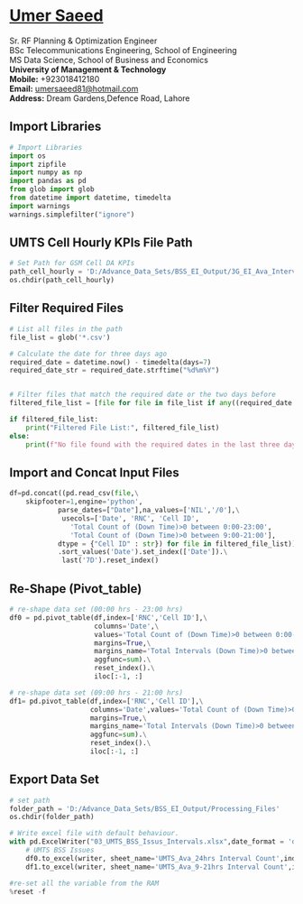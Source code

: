 #  [Umer Saeed](https://www.linkedin.com/in/engumersaeed/)
Sr. RF Planning & Optimization Engineer<br>
BSc Telecommunications Engineering, School of Engineering<br>
MS Data Science, School of Business and Economics<br>
**University of Management & Technology**<br>
**Mobile:**     +923018412180<br>
**Email:**  umersaeed81@hotmail.com<br>
**Address:** Dream Gardens,Defence Road, Lahore<br>

## Import Libraries


```python
# Import Libraries
import os
import zipfile
import numpy as np
import pandas as pd
from glob import glob
from datetime import datetime, timedelta
import warnings
warnings.simplefilter("ignore")
```

## UMTS Cell Hourly KPIs File Path


```python
# Set Path for GSM Cell DA KPIs
path_cell_hourly = 'D:/Advance_Data_Sets/BSS_EI_Output/3G_EI_Ava_Intervals'
os.chdir(path_cell_hourly)
```

## Filter Required Files


```python
# List all files in the path
file_list = glob('*.csv')

# Calculate the date for three days ago
required_date = datetime.now() - timedelta(days=7)
required_date_str = required_date.strftime("%d%m%Y")


# Filter files that match the required date or the two days before
filtered_file_list = [file for file in file_list if any((required_date + timedelta(days=i)).strftime("%d%m%Y") in file for i in range(7))]

if filtered_file_list:
    print("Filtered File List:", filtered_file_list)
else:
    print(f"No file found with the required dates in the last three days.")
```


    

## Import and Concat Input Files


```python
df=pd.concat((pd.read_csv(file,\
    skipfooter=1,engine='python',
            parse_dates=["Date"],na_values=['NIL','/0'],\
             usecols=['Date', 'RNC', 'Cell ID',
               'Total Count of (Down Time)>0 between 0:00-23:00',
               'Total Count of (Down Time)>0 between 9:00-21:00'],
            dtype = {"Cell ID" : str}) for file in filtered_file_list))\
            .sort_values('Date').set_index(['Date']).\
             last('7D').reset_index()
```





## Re-Shape (Pivot_table)


```python
# re-shape data set (00:00 hrs - 23:00 hrs)
df0 = pd.pivot_table(df,index=['RNC','Cell ID'],\
                     columns='Date',\
                     values='Total Count of (Down Time)>0 between 0:00-23:00',\
                     margins=True,\
                     margins_name='Total Intervals (Down Time)>0 between 0:00-23:00',\
                     aggfunc=sum).\
                     reset_index().\
                     iloc[:-1, :]
```


```python
# re-shape data set (09:00 hrs - 21:00 hrs)
df1= pd.pivot_table(df,index=['RNC','Cell ID'],\
                    columns='Date',values='Total Count of (Down Time)>0 between 9:00-21:00',\
                    margins=True,\
                    margins_name='Total Intervals (Down Time)>0 between 9:00-21:00',
                    aggfunc=sum).\
                    reset_index().\
                    iloc[:-1, :]
```

## Export Data Set


```python
# set path
folder_path = 'D:/Advance_Data_Sets/BSS_EI_Output/Processing_Files'
os.chdir(folder_path)

# Write excel file with default behaviour.
with pd.ExcelWriter("03_UMTS_BSS_Issus_Intervals.xlsx",date_format = 'dd-mm-yyyy',datetime_format='dd-mm-yyyy') as writer:
    # UMTS BSS Issues
    df0.to_excel(writer, sheet_name='UMTS_Ava_24hrs Interval Count',index=False)
    df1.to_excel(writer, sheet_name='UMTS_Ava_9-21hrs Interval Count',index=False)
```


```python
#re-set all the variable from the RAM
%reset -f
```


